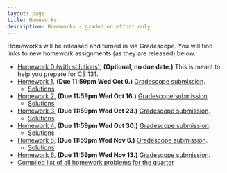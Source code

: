```yaml
---
layout: page
title: Homeworks
description: Homeworks - graded on effort only.
---
```


Homeworks will be released and turned in via Gradescope.  You will find links to new homework assignments (as they are released) below.

- [Homework 0 (with solutions)](https://docs.google.com/document/d/1KAkjyYb2bs5cPYbGW71KfB1QPZJEQevNDjhFlKUgx6Q/view), **(Optional, no due date.)**  This is meant to help you prepare for CS 131.
- [Homework 1](https://docs.google.com/document/d/1HnO1MsjHFlKsHVhJJ6Dp2OUMWQe3wOK_wkXHk_7AC-Y/view), **(Due 11:59pm Wed Oct 9.)** [Gradescope submission](https://www.gradescope.com/courses/869551/assignments/5093053).
  - [Solutions](https://docs.google.com/document/d/1HCTFKV4Gr9O-uSR51YUNI08BaE6f8Nz_PNhO6GN-s8g/view)
- [Homework 2](https://docs.google.com/document/d/1h2-_mYmNW5VlcAF6triaE-n8cgzGSh7foaI8eakP-pw/view), **(Due 11:59pm Wed Oct 16.)** [Gradescope submission](https://www.gradescope.com/courses/869551/assignments/5135210).
  - [Solutions](https://docs.google.com/document/d/10H3Y8PYFfa6Fq1A-lOegz0DHXnmlM_686x0Qto8_LVQ/view)
- [Homework 3](https://docs.google.com/document/d/15VqwFBRs4xPDhLxb9SIWVTfctyHyx3g0JQ1zCDer2Hc/view), **(Due 11:59pm Wed Oct 23.)** [Gradescope submission](https://www.gradescope.com/courses/869551/assignments/5174555).
  - [Solutions](https://docs.google.com/document/d/1Wk1bu_6gED8su3MIyp__Xg-OW9W7irIkAaeNfUexkcg/edit?usp=sharing)
- [Homework 4](https://docs.google.com/document/d/150wkF73OZ2Sjwk_Aso5YSYYsPtJoa8uRb_5B86qjUVA/edit?usp=sharing), **(Due 11:59pm Wed Oct 30.)** [Gradescope submission](https://www.gradescope.com/courses/869551/assignments/5212820).
  - [Solutions](https://docs.google.com/document/d/1m3StyyhkoJy7E7-o0KmZ5ygWXtli8PKMK0dfu58a0Q4/edit?usp=sharing)
- [Homework 5](https://docs.google.com/document/d/1GePJxD7zteOOFcXdoZFIjNc0pd0hUpv9mIxPwIsZDXw/edit?usp=sharing), **(Due 11:59pm Wed Nov 6.)** [Gradescope submission](https://www.gradescope.com/courses/869551/assignments/5246541).
  - [Solutions](https://docs.google.com/document/d/1stBoxARZBIvlgpzpJHv3c6ruaSXhvZAuSOSOlMm8ftw/edit?usp=sharing)
- [Homework 6](https://docs.google.com/document/d/14xZw0MQGw94fa4XUgLEiX_WEjMyU5IP4BRoTo4knp_k/edit?usp=sharing), **(Due 11:59pm Wed Nov 13.)** [Gradescope submission](https://www.gradescope.com/courses/869551/assignments/5290860).
- [Compiled list of all homework problems for the quarter](https://docs.google.com/document/d/1YIgwLcdviowm7UxWlvP_C8fcUQqzy3dj9Ll_9mRmu_w/view)
